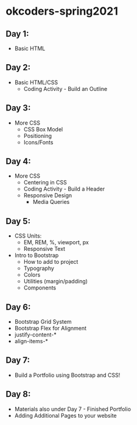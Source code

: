 # okcoders-spring2021

## Day 1:
* Basic HTML

## Day 2:
* Basic HTML/CSS
  * Coding Activity - Build an Outline

## Day 3:
* More CSS
  * CSS Box Model 
  * Positioning
  * Icons/Fonts 

## Day 4:
* More CSS
  * Centering in CSS
  * Coding Activity - Build a Header
  * Responsive Design
    * Media Queries 

## Day 5:
* CSS Units:
  * EM, REM, %, viewport, px
  * Responsive Text
* Intro to Bootstrap
  * How to add to project
  * Typography
  * Colors
  * Utilities (margin/padding)
  * Components

## Day 6:
* Bootstrap Grid System
* Bootstrap Flex for Alignment
 * justify-content-*
 * align-items-*

## Day 7:
* Build a Portfolio using Bootstrap and CSS!

## Day 8:
* Materials also under Day 7 - Finished Portfolio
* Adding Additional Pages to your website
